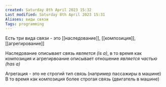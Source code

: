 ```yaml
---
created: Saturday 8th April 2023 15:32
Last modified: Saturday 8th April 2023 15:31
Aliases: виды связи
Tags: programming
---
```


Есть три вида связи - это [[наследование]], [[композиция]], [[агрегирование]]

Наследование описывает связь *является (is a)*, в то время как композиция и агрегирвоание описывает отношение *является частью (has a)*

Агрегация - это не строгий тип связь (например пассажиры в машине)
В то время как композиция более строгая связь (двигатель в машине)